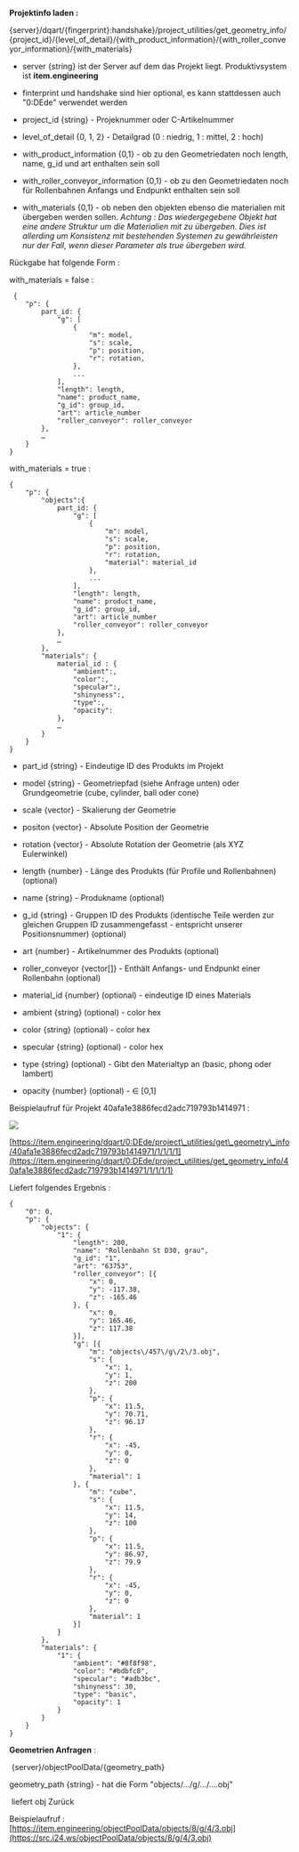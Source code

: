 **Projektinfo laden :**

{server}/dqart/{fingerprint}:handshake}/project\_utilities/get\_geometry\_info/{project\_id}/{level\_of\_detail}/{with\_product\_information}/{with\_roller\_conveyor\_information}/{with\_materials}

*   server {string} ist der Server auf dem das Projekt liegt. Produktivsystem ist **item.engineering**
    
*   finterprint und handshake sind hier optional, es kann stattdessen auch "0:DEde" verwendet werden
    
*   project\_id {string} - Projeknummer oder C-Artikelnummer
    
*   level\_of\_detail {0, 1, 2} - Detailgrad (0 : niedrig, 1 : mittel, 2 : hoch)
    
*   with\_product\_information {0,1} - ob zu den Geometriedaten noch length, name, g\_id und art enthalten sein soll
    
*   with\_roller\_conveyor\_information {0,1} - ob zu den Geometriedaten noch für Rollenbahnen Anfangs und Endpunkt enthalten sein soll
    
*   with\_materials {0,1} - ob neben den objekten ebenso die materialien mit übergeben werden sollen. _Achtung : Das wiedergegebene Objekt hat eine andere Struktur um die Materialien mit zu übergeben. Dies ist allerding um Konsistenz mit bestehenden Systemen zu gewährleisten nur der Fall, wenn dieser Parameter als true übergeben wird._
    

Rückgabe hat folgende Form :

with\_materials = false :

```
 {
	"p": {
        part_id: {
			"g": [
				{
					"m": model,
					"s": scale,
					"p": position, 
					"r": rotation,
				}, 
				...
			],
			"length": length,
			"name": product_name,
			"g_id": group_id,
			"art": article_number
			"roller_conveyor": roller_conveyor
		}, 
		…
	}
}
```

with\_materials = true :

```
{
	"p": {
		"objects":{
            part_id: {
				"g": [
					{
						"m": model,
						"s": scale,
						"p": position, 
						"r": rotation,
						"material": material_id 
					}, 
					...
				],
				"length": length,
				"name": product_name,
				"g_id": group_id,
				"art": article_number
				"roller_conveyor": roller_conveyor
			}, 
			…
		},
		"materials": { 
			material_id : {
				"ambient":,
				"color":,
				"specular":,
				"shinyness":,
				"type":,
				"opacity":
			}, 
			…
		}
	}
}
```

*   part\_id {string} - Eindeutige ID des Produkts im Projekt
    
*   model {string} - Geometriepfad (siehe Anfrage unten) oder Grundgeometrie (cube, cylinder, ball oder cone)
    
*   scale {vector} - Skalierung der Geometrie
    
*   positon {vector} - Absolute Position der Geometrie
    
*   rotation {vector} - Absolute Rotation der Geometrie (als XYZ Eulerwinkel)
    
*   length {number} - Länge des Produkts (für Profile und Rollenbahnen) (optional)
    
*   name {string} - Produkname (optional)
    
*   g\_id {string} - Gruppen ID des Produkts (identische Teile werden zur gleichen Gruppen ID zusammengefasst - entspricht unserer Positionsnummer) (optional)
    
*   art {number} - Artikelnummer des Produkts (optional)
    
*   roller\_conveyor {vector\[\]} - Enthält Anfangs- und Endpunkt einer Rollenbahn (optional)
    
*   material\_id {number} (optional) - eindeutige ID eines Materials
    
*   ambient {string} (optional) - color hex
    
*   color {string} (optional) - color hex
    
*   specular {string} (optional) - color hex
    
*   type {string} (optional) - Gibt den Materialtyp an (basic, phong oder lambert)
    
*   opacity {number} (optional) - ∈ \[0,1\]
    

Beispielaufruf für Projekt 40afa1e3886fecd2adc719793b1414971 :

![](https://item24.atlassian.net/wiki/download/attachments/2106490885/image-20210920-145550.png?api=v2)

[https://item.engineering/dqart/0:DEde/project\_utilities/get\_geometry\_info/40afa1e3886fecd2adc719793b1414971/1/1/1/1](https://item.engineering/dqart/0:DEde/project_utilities/get_geometry_info/40afa1e3886fecd2adc719793b1414971/1/1/1/1)

Liefert folgendes Ergebnis :

```
{
	"0": 0,
	"p": {
		"objects": {
			"1": {
				"length": 200,
				"name": "Rollenbahn St D30, grau",
				"g_id": "1",
				"art": "63753",
				"roller_conveyor": [{
					"x": 0,
					"y": -117.38,
					"z": -165.46
				}, {
					"x": 0,
					"y": 165.46,
					"z": 117.38
				}],
				"g": [{
					"m": "objects\/457\/g\/2\/3.obj",
					"s": {
						"x": 1,
						"y": 1,
						"z": 200
					},
					"p": {
						"x": 11.5,
						"y": 70.71,
						"z": 96.17
					},
					"r": {
						"x": -45,
						"y": 0,
						"z": 0
					},
					"material": 1
				}, {
					"m": "cube",
					"s": {
						"x": 11.5,
						"y": 14,
						"z": 100
					},
					"p": {
						"x": 11.5,
						"y": 86.97,
						"z": 79.9
					},
					"r": {
						"x": -45,
						"y": 0,
						"z": 0
					},
					"material": 1
				}]
			}
		},
		"materials": {
			"1": {
				"ambient": "#8f8f98",
				"color": "#bdbfc8",
				"specular": "#adb3bc",
				"shinyness": 30,
				"type": "basic",
				"opacity": 1
			}
		}
	}
}
```

**Geometrien Anfragen** :

 {server}/objectPoolData/{geometry\_path}

geometry\_path {string} - hat die Form "objects/…/g/…/….obj"

 liefert obj Zurück

Beispielaufruf : [https://item.engineering/objectPoolData/objects/8/g/4/3.obj](https://src.i24.ws/objectPoolData/objects/8/g/4/3.obj)